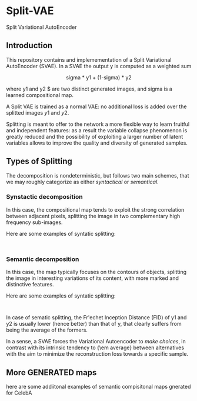 # Split-VAE
Split Variational AutoEncoder

## Introduction
This repository contains and implemementation of a Split Variational AutoEncoder (SVAE).
In a SVAE the output y is computed as a weighted sum 

<p align="center">sigma * y1 + (1-sigma) * y2</p>

where y1 and y2 $ are two distinct generated images, and sigma is a learned compositional map. 

A Split VAE is trained as a normal VAE: no additional loss is added over the splitted images $y1$ and $y2$. 

Splitting is meant to offer to the network a more flexible way to learn fruitful and independent features: as a result the variable collapse phenomenon is greatly reduced 
and the possibility of exploiting a larger number of latent variables allows to improve the quality and diversity of generated samples.

## Types of Splitting

The decomposition is
nondeterministic, but follows two main schemes, 
that we may roughly categorize as either <em>syntactical</em> or <em>semantical</em>. 

### Synstactic decomposition
In this case, the compositional map tends to exploit the strong correlation between adjacent pixels, splitting the image in
two complementary high frequency sub-images. 

Here are some examples of syntatic splitting:

<p align="center"><img src="" /><p>
	
<p align="center"><img src="" /><p>
	
	
### Semantic decomposition
	
In this case, the map typically
focuses on the contours of objects, splitting the image in
interesting variations of its content, with more marked and
distinctive features. 
	
Here are some examples of syntatic splitting:

<p align="center"><img src="" /><p>

<p align="center"><img src="" /><p>
	
In case of sematic splitting, the Fr\'echet Inception Distance (FID) of y1 and y2 is usually lower (hence better) 
than that of y, that clearly suffers from being the average of the formers. 
	
In a sense, a SVAE forces the Variational Autoencoder to <em>make choices</em>, in contrast with its intrinsic tendency to {\em average} between alternatives with the aim to minimize the reconstruction loss towards a specific sample.	
	
## More GENERATED maps
	
here are some addiitonal examples of semantic compisitonal maps gnerated for CelebA
	
<p align="center"><img src="" /><p>
	
